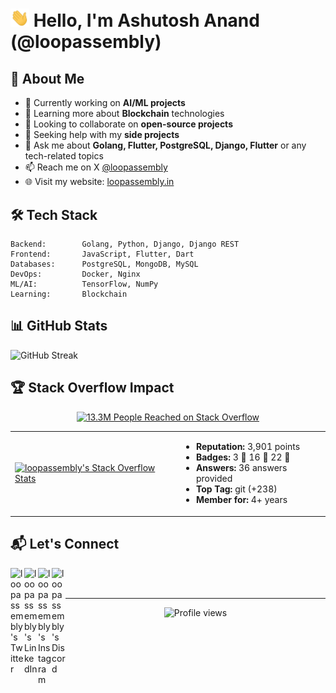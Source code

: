 # <img src="https://raw.githubusercontent.com/ABSphreak/ABSphreak/master/gifs/Hi.gif" width="30px"> Hello, I'm Ashutosh Anand (@loopassembly)

## 💫 About Me

- 🔭 Currently working on **AI/ML projects**
- 🌱 Learning more about **Blockchain** technologies
- 👯 Looking to collaborate on **open-source projects**
- 🤔 Seeking help with my **side projects**
- 💬 Ask me about **Golang, Flutter, PostgreSQL, Django, Flutter** or any tech-related topics
- 📫 Reach me on X [@loopassembly](https://twitter.com/loopassembly)
- 🌐 Visit my website: [loopassembly.in](https://loopassembly.in)

## 🛠️ Tech Stack

```
Backend:        Golang, Python, Django, Django REST
Frontend:       JavaScript, Flutter, Dart
Databases:      PostgreSQL, MongoDB, MySQL
DevOps:         Docker, Nginx
ML/AI:          TensorFlow, NumPy
Learning:       Blockchain
```

## 📊 GitHub Stats

<img src="https://github-readme-streak-stats.herokuapp.com/?user=loopassembly&theme=react&hide_border=false" alt="GitHub Streak" />

## 🏆 Stack Overflow Impact

<p align="center">
  <a href="https://stackoverflow.com/users/14141164/loopassembly">
    <img src="https://img.shields.io/badge/Stack%20Overflow-13.3M%20PEOPLE%20REACHED-F58025?style=for-the-badge&logo=stackoverflow&logoColor=white&labelColor=0A0A0A" alt="13.3M People Reached on Stack Overflow"/>
  </a>
</p>

<table>
  <tr>
    <td>
      <a href="https://stackoverflow.com/users/14141164/loopassembly">
        <img src="https://stackoverflow-card.vercel.app/?userID=14141164&theme=stackoverflow-dark" alt="loopassembly's Stack Overflow Stats" />
      </a>
    </td>
    <td>
      <ul>
        <li><b>Reputation:</b> 3,901 points</li>
        <li><b>Badges:</b> 3 🥇 16 🥈 22 🥉</li>
        <li><b>Answers:</b> 36 answers provided</li>
        <li><b>Top Tag:</b> git (+238)</li>
        <li><b>Member for:</b> 4+ years</li>
      </ul>
    </td>
  </tr>
</table>

## 📬 Let's Connect

<a href="https://twitter.com/loopassembly">
  <img align="left" alt="loopassembly's Twitter" width="22px" src="https://cdn.jsdelivr.net/npm/simple-icons@v3/icons/twitter.svg" />
</a>
<a href="https://linkedin.com/in/loopassembly">
  <img align="left" alt="loopassembly's LinkedIn" width="22px" src="https://cdn.jsdelivr.net/npm/simple-icons@v3/icons/linkedin.svg" />
</a>
<a href="https://instagram.com/loop_assembly">
  <img align="left" alt="loopassembly's Instagram" width="22px" src="https://cdn.jsdelivr.net/npm/simple-icons@v3/icons/instagram.svg" />
</a>
<a href="https://discord.gg/eJ8pCwQ3">
  <img align="left" alt="loopassembly's Discord" width="22px" src="https://cdn.jsdelivr.net/npm/simple-icons@v3/icons/discord.svg" />
</a>

<br><br>

---

<p align="center">
  <img src="https://komarev.com/ghpvc/?username=loopassembly&color=blueviolet" alt="Profile views" />
</p>

<!--
**loopassembly/loopassembly** is a ✨ _special_ ✨ repository because its `README.md` (this file) appears on your GitHub profile.
-->
